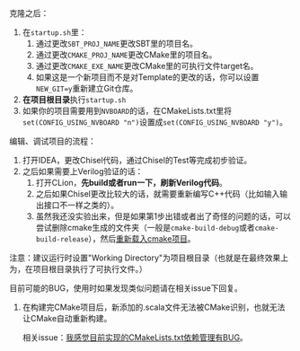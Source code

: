 克隆之后：

1. 在`startup.sh`里：
   1. 通过更改`SBT_PROJ_NAME`更改SBT里的项目名。
   2. 通过更改`CMAKE_PROJ_NAME`更改CMake里的项目名。
   3. 通过更改`CMAKE_EXE_NAME`更改CMake里的可执行文件target名。
   4. 如果这是一个新项目而不是对Template的更改的话，你可以设置`NEW_GIT=y`重新建立Git仓库。
2. **在项目根目录**执行`startup.sh`
3. 如果你的项目需要用到`NVBOARD`的话，在CMakeLists.txt里将`set(CONFIG_USING_NVBOARD "n")`设置成`set(CONFIG_USING_NVBOARD "y")`。



编辑、调试项目的流程：

1. 打开IDEA，更改Chisel代码，通过Chisel的Test等完成初步验证。
2. 之后如果需要上Verilog验证的话：
   1. 打开CLion，**先build或者run一下，刷新Verilog代码**。
   2. 之后如果Chisel更改比较大的话，就需要重新编写C++代码（比如输入输出接口不一样之类的）。
   3. 虽然我还没实验出来，但是如果第1步出错或者出了奇怪的问题的话，可以尝试删除cmake生成的文件夹（一般是`cmake-build-debug`或者`cmake-build-release`），然后[重新载入cmake项目](https://www.jetbrains.com/help/clion/reloading-project.html)。

注意：建议运行时设置"Working Directory"为项目根目录（也就是在最终效果上为，在项目根目录执行了可执行文件。）

目前可能的BUG，使用时如果发现类似问题请在相关issue下回复。

1. 在构建完CMake项目后，新添加的.scala文件无法被CMake识别，也就无法让CMake自动重新构建。

   相关issue：[我感觉目前实现的CMakeLists.txt依赖管理有BUG](https://github.com/BJTU-NSCSCC-2023/chisel-template/issues/2)。
